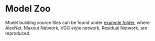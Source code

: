 # Model Zoo

Model building source files can be found under
[example folder](https://github.com/shawnLeeZX/akid/tree/master/akid/examples),
where AlexNet, Maxout Network, VGG style network, Residual Network, are reproduced.
